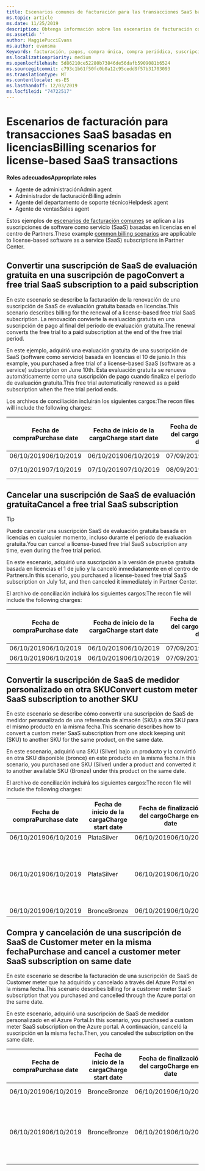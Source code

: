 ```yaml
---
title: Escenarios comunes de facturación para las transacciones SaaS basadas en licencias | Centro de Partners
ms.topic: article
ms.date: 11/25/2019
description: Obtenga información sobre los escenarios de facturación comunes en el centro de partners para transacciones SaaS basadas en licencias.
ms.assetid: ''
author: MaggiePucciEvans
ms.author: evansma
Keywords: facturación, pagos, compra única, compra periódica, suscripciones, puestos
ms.localizationpriority: medium
ms.openlocfilehash: 5d86210ce52280b73846de56dafb5909081b6524
ms.sourcegitcommit: c793c1b61f50fc0b0a12c95cedd9f57b31703093
ms.translationtype: MT
ms.contentlocale: es-ES
ms.lasthandoff: 12/03/2019
ms.locfileid: "74722517"
---
```

# <a name="billing-scenarios-for-license-based-saas-transactions"></a><span data-ttu-id="fa5e8-104">Escenarios de facturación para transacciones SaaS basadas en licencias</span><span class="sxs-lookup"><span data-stu-id="fa5e8-104">Billing scenarios for license-based SaaS transactions</span></span>

<span data-ttu-id="fa5e8-105">**Roles adecuados**</span><span class="sxs-lookup"><span data-stu-id="fa5e8-105">**Appropriate roles**</span></span>

- <span data-ttu-id="fa5e8-106">Agente de administración</span><span class="sxs-lookup"><span data-stu-id="fa5e8-106">Admin agent</span></span>
- <span data-ttu-id="fa5e8-107">Administrador de facturación</span><span class="sxs-lookup"><span data-stu-id="fa5e8-107">Billing admin</span></span>
- <span data-ttu-id="fa5e8-108">Agente del departamento de soporte técnico</span><span class="sxs-lookup"><span data-stu-id="fa5e8-108">Helpdesk agent</span></span>
- <span data-ttu-id="fa5e8-109">Agente de ventas</span><span class="sxs-lookup"><span data-stu-id="fa5e8-109">Sales agent</span></span>


<span data-ttu-id="fa5e8-110">Estos ejemplos de [escenarios de facturación comunes](common-billing-scenarios.md) se aplican a las suscripciones de software como servicio (SaaS) basadas en licencias en el centro de Partners.</span><span class="sxs-lookup"><span data-stu-id="fa5e8-110">These example [common billing scenarios](common-billing-scenarios.md) are applicable to license-based software as a service (SaaS) subscriptions in Partner Center.</span></span>

## <a name="convert-a-free-trial-saas-subscription-to-a-paid-subscription"></a><span data-ttu-id="fa5e8-111">Convertir una suscripción de SaaS de evaluación gratuita en una suscripción de pago</span><span class="sxs-lookup"><span data-stu-id="fa5e8-111">Convert a free trial SaaS subscription to a paid subscription</span></span>

<span data-ttu-id="fa5e8-112">En este escenario se describe la facturación de la renovación de una suscripción de SaaS de evaluación gratuita basada en licencias.</span><span class="sxs-lookup"><span data-stu-id="fa5e8-112">This scenario describes billing for the renewal of a license-based free trial SaaS subscription.</span></span> <span data-ttu-id="fa5e8-113">La renovación convierte la evaluación gratuita en una suscripción de pago al final del período de evaluación gratuita.</span><span class="sxs-lookup"><span data-stu-id="fa5e8-113">The renewal converts the free trial to a paid subscription at the end of the free trial period.</span></span>

<span data-ttu-id="fa5e8-114">En este ejemplo, adquirió una evaluación gratuita de una suscripción de SaaS (software como servicio) basada en licencias el 10 de junio.</span><span class="sxs-lookup"><span data-stu-id="fa5e8-114">In this example, you purchased a free trial of a license-based SaaS (software as a service) subscription on June 10th.</span></span> <span data-ttu-id="fa5e8-115">Esta evaluación gratuita se renueva automáticamente como una suscripción de pago cuando finaliza el período de evaluación gratuita.</span><span class="sxs-lookup"><span data-stu-id="fa5e8-115">This free trial automatically renewed as a paid subscription when the free trial period ends.</span></span>

<span data-ttu-id="fa5e8-116">Los archivos de conciliación incluirán los siguientes cargos:</span><span class="sxs-lookup"><span data-stu-id="fa5e8-116">The recon files will include the following charges:</span></span>

| <span data-ttu-id="fa5e8-117">Fecha de compra</span><span class="sxs-lookup"><span data-stu-id="fa5e8-117">Purchase date</span></span> | <span data-ttu-id="fa5e8-118">Fecha de inicio de la carga</span><span class="sxs-lookup"><span data-stu-id="fa5e8-118">Charge start date</span></span> | <span data-ttu-id="fa5e8-119">Fecha de finalización del cargo</span><span class="sxs-lookup"><span data-stu-id="fa5e8-119">Charge end date</span></span> | <span data-ttu-id="fa5e8-120">Precio unitario</span><span class="sxs-lookup"><span data-stu-id="fa5e8-120">Unit price</span></span> | <span data-ttu-id="fa5e8-121">Cantidad de unidad</span><span class="sxs-lookup"><span data-stu-id="fa5e8-121">Unit quantity</span></span> | <span data-ttu-id="fa5e8-122">Importe total</span><span class="sxs-lookup"><span data-stu-id="fa5e8-122">Total amount</span></span> | <span data-ttu-id="fa5e8-123">Tipo de cargo</span><span class="sxs-lookup"><span data-stu-id="fa5e8-123">Charge type</span></span> | <span data-ttu-id="fa5e8-124">Descripción de la suscripción</span><span class="sxs-lookup"><span data-stu-id="fa5e8-124">Subscription description</span></span> |
| ------------- | ----------------- | --------------- | ---------- | ------------- | ------------ | ----------- | ----------------- |
| <span data-ttu-id="fa5e8-125">06/10/2019</span><span class="sxs-lookup"><span data-stu-id="fa5e8-125">06/10/2019</span></span> | <span data-ttu-id="fa5e8-126">06/10/2019</span><span class="sxs-lookup"><span data-stu-id="fa5e8-126">06/10/2019</span></span> | <span data-ttu-id="fa5e8-127">07/09/2019</span><span class="sxs-lookup"><span data-stu-id="fa5e8-127">07/09/2019</span></span> | <span data-ttu-id="fa5e8-128">0 USD</span><span class="sxs-lookup"><span data-stu-id="fa5e8-128">$0</span></span> | <span data-ttu-id="fa5e8-129">1</span><span class="sxs-lookup"><span data-stu-id="fa5e8-129">1</span></span> | <span data-ttu-id="fa5e8-130">0 USD</span><span class="sxs-lookup"><span data-stu-id="fa5e8-130">$0</span></span> | <span data-ttu-id="fa5e8-131">Nuevo</span><span class="sxs-lookup"><span data-stu-id="fa5e8-131">New</span></span> | <span data-ttu-id="fa5e8-132">Prueba gratuita</span><span class="sxs-lookup"><span data-stu-id="fa5e8-132">Free trial</span></span> |
| <span data-ttu-id="fa5e8-133">07/10/2019</span><span class="sxs-lookup"><span data-stu-id="fa5e8-133">07/10/2019</span></span> | <span data-ttu-id="fa5e8-134">07/10/2019</span><span class="sxs-lookup"><span data-stu-id="fa5e8-134">07/10/2019</span></span> | <span data-ttu-id="fa5e8-135">08/09/2019</span><span class="sxs-lookup"><span data-stu-id="fa5e8-135">08/09/2019</span></span> | <span data-ttu-id="fa5e8-136">2 USD</span><span class="sxs-lookup"><span data-stu-id="fa5e8-136">$2</span></span> | <span data-ttu-id="fa5e8-137">1</span><span class="sxs-lookup"><span data-stu-id="fa5e8-137">1</span></span> | <span data-ttu-id="fa5e8-138">2 USD</span><span class="sxs-lookup"><span data-stu-id="fa5e8-138">$2</span></span> | <span data-ttu-id="fa5e8-139">Renovar</span><span class="sxs-lookup"><span data-stu-id="fa5e8-139">Renew</span></span> | <span data-ttu-id="fa5e8-140">Suscripción de pago</span><span class="sxs-lookup"><span data-stu-id="fa5e8-140">Paid subscription</span></span> |

## <a name="cancel-a-free-trial-saas-subscription"></a><span data-ttu-id="fa5e8-141">Cancelar una suscripción de SaaS de evaluación gratuita</span><span class="sxs-lookup"><span data-stu-id="fa5e8-141">Cancel a free trial SaaS subscription</span></span>

> [!TIP]
> <span data-ttu-id="fa5e8-142">Puede cancelar una suscripción SaaS de evaluación gratuita basada en licencias en cualquier momento, incluso durante el período de evaluación gratuita.</span><span class="sxs-lookup"><span data-stu-id="fa5e8-142">You can cancel a license-based free trial SaaS subscription any time, even during the free trial period.</span></span>

<span data-ttu-id="fa5e8-143">En este escenario, adquirió una suscripción a la versión de prueba gratuita basada en licencias el 1 de julio y la canceló inmediatamente en el centro de Partners.</span><span class="sxs-lookup"><span data-stu-id="fa5e8-143">In this scenario, you purchased a license-based free trial SaaS subscription on July 1st, and then canceled it immediately in Partner Center.</span></span>

<span data-ttu-id="fa5e8-144">El archivo de conciliación incluirá los siguientes cargos:</span><span class="sxs-lookup"><span data-stu-id="fa5e8-144">The recon file will include the following charges:</span></span>

| <span data-ttu-id="fa5e8-145">Fecha de compra</span><span class="sxs-lookup"><span data-stu-id="fa5e8-145">Purchase date</span></span> | <span data-ttu-id="fa5e8-146">Fecha de inicio de la carga</span><span class="sxs-lookup"><span data-stu-id="fa5e8-146">Charge start date</span></span> | <span data-ttu-id="fa5e8-147">Fecha de finalización del cargo</span><span class="sxs-lookup"><span data-stu-id="fa5e8-147">Charge end date</span></span> | <span data-ttu-id="fa5e8-148">Precio unitario</span><span class="sxs-lookup"><span data-stu-id="fa5e8-148">Unit price</span></span> | <span data-ttu-id="fa5e8-149">Cantidad de unidad</span><span class="sxs-lookup"><span data-stu-id="fa5e8-149">Unit quantity</span></span> | <span data-ttu-id="fa5e8-150">Importe total</span><span class="sxs-lookup"><span data-stu-id="fa5e8-150">Total amount</span></span> | <span data-ttu-id="fa5e8-151">Tipo de cargo</span><span class="sxs-lookup"><span data-stu-id="fa5e8-151">Charge type</span></span> | <span data-ttu-id="fa5e8-152">Descripción de la suscripción</span><span class="sxs-lookup"><span data-stu-id="fa5e8-152">Subscription description</span></span> |
| ------------- | ----------------- | --------------- | ---------- | ------------- | ------------ | ----------- | ----------------- |
| <span data-ttu-id="fa5e8-153">06/10/2019</span><span class="sxs-lookup"><span data-stu-id="fa5e8-153">06/10/2019</span></span> | <span data-ttu-id="fa5e8-154">06/10/2019</span><span class="sxs-lookup"><span data-stu-id="fa5e8-154">06/10/2019</span></span> | <span data-ttu-id="fa5e8-155">07/09/2019</span><span class="sxs-lookup"><span data-stu-id="fa5e8-155">07/09/2019</span></span> | <span data-ttu-id="fa5e8-156">0 USD</span><span class="sxs-lookup"><span data-stu-id="fa5e8-156">$0</span></span> | <span data-ttu-id="fa5e8-157">11</span><span class="sxs-lookup"><span data-stu-id="fa5e8-157">11</span></span> | <span data-ttu-id="fa5e8-158">0 USD</span><span class="sxs-lookup"><span data-stu-id="fa5e8-158">$0</span></span> | <span data-ttu-id="fa5e8-159">Nuevo</span><span class="sxs-lookup"><span data-stu-id="fa5e8-159">New</span></span> | <span data-ttu-id="fa5e8-160">Prueba gratuita</span><span class="sxs-lookup"><span data-stu-id="fa5e8-160">Free trial</span></span> |
| <span data-ttu-id="fa5e8-161">06/10/2019</span><span class="sxs-lookup"><span data-stu-id="fa5e8-161">06/10/2019</span></span> | <span data-ttu-id="fa5e8-162">06/10/2019</span><span class="sxs-lookup"><span data-stu-id="fa5e8-162">06/10/2019</span></span> | <span data-ttu-id="fa5e8-163">07/09/2019</span><span class="sxs-lookup"><span data-stu-id="fa5e8-163">07/09/2019</span></span> | <span data-ttu-id="fa5e8-164">0 USD</span><span class="sxs-lookup"><span data-stu-id="fa5e8-164">$0</span></span> | <span data-ttu-id="fa5e8-165">11</span><span class="sxs-lookup"><span data-stu-id="fa5e8-165">11</span></span> | <span data-ttu-id="fa5e8-166">0 USD</span><span class="sxs-lookup"><span data-stu-id="fa5e8-166">$0</span></span> | <span data-ttu-id="fa5e8-167">Cancelar</span><span class="sxs-lookup"><span data-stu-id="fa5e8-167">Cancel</span></span> | <span data-ttu-id="fa5e8-168">Prueba gratuita</span><span class="sxs-lookup"><span data-stu-id="fa5e8-168">Free trial</span></span> |

## <a name="convert-custom-meter-saas-subscription-to-another-sku"></a><span data-ttu-id="fa5e8-169">Convertir la suscripción de SaaS de medidor personalizado en otra SKU</span><span class="sxs-lookup"><span data-stu-id="fa5e8-169">Convert custom meter SaaS subscription to another SKU</span></span>

<span data-ttu-id="fa5e8-170">En este escenario se describe cómo convertir una suscripción de SaaS de medidor personalizado de una referencia de almacén (SKU) a otra SKU para el mismo producto en la misma fecha.</span><span class="sxs-lookup"><span data-stu-id="fa5e8-170">This scenario describes how to convert a custom meter SaaS subscription from one stock keeping unit (SKU) to another SKU for the same product, on the same date.</span></span>

<span data-ttu-id="fa5e8-171">En este escenario, adquirió una SKU (Silver) bajo un producto y la convirtió en otra SKU disponible (bronce) en este producto en la misma fecha.</span><span class="sxs-lookup"><span data-stu-id="fa5e8-171">In this scenario, you purchased one SKU (Silver) under a product and converted it to another available SKU (Bronze) under this product on the same date.</span></span>

<span data-ttu-id="fa5e8-172">El archivo de conciliación incluirá los siguientes cargos:</span><span class="sxs-lookup"><span data-stu-id="fa5e8-172">The recon file will include the following charges:</span></span>

| <span data-ttu-id="fa5e8-173">Fecha de compra</span><span class="sxs-lookup"><span data-stu-id="fa5e8-173">Purchase date</span></span> | <span data-ttu-id="fa5e8-174">Fecha de inicio de la carga</span><span class="sxs-lookup"><span data-stu-id="fa5e8-174">Charge start date</span></span> | <span data-ttu-id="fa5e8-175">Fecha de finalización del cargo</span><span class="sxs-lookup"><span data-stu-id="fa5e8-175">Charge end date</span></span> | <span data-ttu-id="fa5e8-176">Precio unitario</span><span class="sxs-lookup"><span data-stu-id="fa5e8-176">Unit price</span></span> | <span data-ttu-id="fa5e8-177">Cantidad de unidad</span><span class="sxs-lookup"><span data-stu-id="fa5e8-177">Unit quantity</span></span> | <span data-ttu-id="fa5e8-178">Importe total</span><span class="sxs-lookup"><span data-stu-id="fa5e8-178">Total amount</span></span> | <span data-ttu-id="fa5e8-179">Tipo de cargo</span><span class="sxs-lookup"><span data-stu-id="fa5e8-179">Charge type</span></span> | <span data-ttu-id="fa5e8-180">Descripción de la suscripción</span><span class="sxs-lookup"><span data-stu-id="fa5e8-180">Subscription description</span></span> |
| ------------- | ----------------- | --------------- | ---------- | ------------- | ------------ | ----------- | ----------------- |
| <span data-ttu-id="fa5e8-181">06/10/2019</span><span class="sxs-lookup"><span data-stu-id="fa5e8-181">06/10/2019</span></span> | <span data-ttu-id="fa5e8-182">Plata</span><span class="sxs-lookup"><span data-stu-id="fa5e8-182">Silver</span></span> | <span data-ttu-id="fa5e8-183">06/10/2019</span><span class="sxs-lookup"><span data-stu-id="fa5e8-183">06/10/2019</span></span> | <span data-ttu-id="fa5e8-184">06/10/2019</span><span class="sxs-lookup"><span data-stu-id="fa5e8-184">06/10/2019</span></span> | <span data-ttu-id="fa5e8-185">20 USD</span><span class="sxs-lookup"><span data-stu-id="fa5e8-185">$20</span></span> | <span data-ttu-id="fa5e8-186">1</span><span class="sxs-lookup"><span data-stu-id="fa5e8-186">1</span></span> | <span data-ttu-id="fa5e8-187">20 USD</span><span class="sxs-lookup"><span data-stu-id="fa5e8-187">$20</span></span> | <span data-ttu-id="fa5e8-188">Nuevo</span><span class="sxs-lookup"><span data-stu-id="fa5e8-188">New</span></span> | <span data-ttu-id="fa5e8-189">Suscripción SaaS de medidor personalizado</span><span class="sxs-lookup"><span data-stu-id="fa5e8-189">Custom meter SaaS subscription</span></span> |
| <span data-ttu-id="fa5e8-190">06/10/2019</span><span class="sxs-lookup"><span data-stu-id="fa5e8-190">06/10/2019</span></span> | <span data-ttu-id="fa5e8-191">Plata</span><span class="sxs-lookup"><span data-stu-id="fa5e8-191">Silver</span></span> | <span data-ttu-id="fa5e8-192">06/10/2019</span><span class="sxs-lookup"><span data-stu-id="fa5e8-192">06/10/2019</span></span> | <span data-ttu-id="fa5e8-193">06/10/2019</span><span class="sxs-lookup"><span data-stu-id="fa5e8-193">06/10/2019</span></span> | <span data-ttu-id="fa5e8-194">20 USD</span><span class="sxs-lookup"><span data-stu-id="fa5e8-194">$20</span></span> | <span data-ttu-id="fa5e8-195">1</span><span class="sxs-lookup"><span data-stu-id="fa5e8-195">1</span></span> | <span data-ttu-id="fa5e8-196">-$20</span><span class="sxs-lookup"><span data-stu-id="fa5e8-196">-$20</span></span> | <span data-ttu-id="fa5e8-197">Conversión</span><span class="sxs-lookup"><span data-stu-id="fa5e8-197">Convert</span></span> | <span data-ttu-id="fa5e8-198">Renovación prorrateada para la suscripción SaaS de medidor personalizado</span><span class="sxs-lookup"><span data-stu-id="fa5e8-198">Prorated rebill for custom meter SaaS subscription</span></span> |
| <span data-ttu-id="fa5e8-199">06/10/2019</span><span class="sxs-lookup"><span data-stu-id="fa5e8-199">06/10/2019</span></span> | <span data-ttu-id="fa5e8-200">Bronce</span><span class="sxs-lookup"><span data-stu-id="fa5e8-200">Bronze</span></span> | <span data-ttu-id="fa5e8-201">06/10/2019</span><span class="sxs-lookup"><span data-stu-id="fa5e8-201">06/10/2019</span></span> | <span data-ttu-id="fa5e8-202">06/10/2019</span><span class="sxs-lookup"><span data-stu-id="fa5e8-202">06/10/2019</span></span> | <span data-ttu-id="fa5e8-203">10 USD</span><span class="sxs-lookup"><span data-stu-id="fa5e8-203">$10</span></span> | <span data-ttu-id="fa5e8-204">1</span><span class="sxs-lookup"><span data-stu-id="fa5e8-204">1</span></span> | <span data-ttu-id="fa5e8-205">10 USD</span><span class="sxs-lookup"><span data-stu-id="fa5e8-205">$10</span></span> | <span data-ttu-id="fa5e8-206">Conversión</span><span class="sxs-lookup"><span data-stu-id="fa5e8-206">Convert</span></span> | <span data-ttu-id="fa5e8-207">Suscripción SaaS de medidor personalizado</span><span class="sxs-lookup"><span data-stu-id="fa5e8-207">Custom meter SaaS subscription</span></span> |

## <a name="purchase-and-cancel-a-customer-meter-saas-subscription-on-same-date"></a><span data-ttu-id="fa5e8-208">Compra y cancelación de una suscripción de SaaS de Customer meter en la misma fecha</span><span class="sxs-lookup"><span data-stu-id="fa5e8-208">Purchase and cancel a customer meter SaaS subscription on same date</span></span>

<span data-ttu-id="fa5e8-209">En este escenario se describe la facturación de una suscripción de SaaS de Customer meter que ha adquirido y cancelado a través del Azure Portal en la misma fecha.</span><span class="sxs-lookup"><span data-stu-id="fa5e8-209">This scenario describes billing for a customer meter SaaS subscription that you purchased and cancelled through the Azure portal on the same date.</span></span>

<span data-ttu-id="fa5e8-210">En este escenario, adquirió una suscripción de SaaS de medidor personalizado en el Azure Portal.</span><span class="sxs-lookup"><span data-stu-id="fa5e8-210">In this scenario, you purchased a custom meter SaaS subscription on the Azure portal.</span></span> <span data-ttu-id="fa5e8-211">A continuación, canceló la suscripción en la misma fecha.</span><span class="sxs-lookup"><span data-stu-id="fa5e8-211">Then, you canceled the subscription on the same date.</span></span>

| <span data-ttu-id="fa5e8-212">Fecha de compra</span><span class="sxs-lookup"><span data-stu-id="fa5e8-212">Purchase date</span></span> | <span data-ttu-id="fa5e8-213">Fecha de inicio de la carga</span><span class="sxs-lookup"><span data-stu-id="fa5e8-213">Charge start date</span></span> | <span data-ttu-id="fa5e8-214">Fecha de finalización del cargo</span><span class="sxs-lookup"><span data-stu-id="fa5e8-214">Charge end date</span></span> | <span data-ttu-id="fa5e8-215">Precio unitario</span><span class="sxs-lookup"><span data-stu-id="fa5e8-215">Unit price</span></span> | <span data-ttu-id="fa5e8-216">Cantidad de unidad</span><span class="sxs-lookup"><span data-stu-id="fa5e8-216">Unit quantity</span></span> | <span data-ttu-id="fa5e8-217">Importe total</span><span class="sxs-lookup"><span data-stu-id="fa5e8-217">Total amount</span></span> | <span data-ttu-id="fa5e8-218">Tipo de cargo</span><span class="sxs-lookup"><span data-stu-id="fa5e8-218">Charge type</span></span> | <span data-ttu-id="fa5e8-219">Descripción de la suscripción</span><span class="sxs-lookup"><span data-stu-id="fa5e8-219">Subscription description</span></span> |
| ------------- | ----------------- | --------------- | ---------- | ------------- | ------------ | ----------- | ----------------- |
| <span data-ttu-id="fa5e8-220">06/10/2019</span><span class="sxs-lookup"><span data-stu-id="fa5e8-220">06/10/2019</span></span> | <span data-ttu-id="fa5e8-221">Bronce</span><span class="sxs-lookup"><span data-stu-id="fa5e8-221">Bronze</span></span> | <span data-ttu-id="fa5e8-222">06/10/2019</span><span class="sxs-lookup"><span data-stu-id="fa5e8-222">06/10/2019</span></span> | <span data-ttu-id="fa5e8-223">06/10/2019</span><span class="sxs-lookup"><span data-stu-id="fa5e8-223">06/10/2019</span></span> | <span data-ttu-id="fa5e8-224">10 USD</span><span class="sxs-lookup"><span data-stu-id="fa5e8-224">$10</span></span> | <span data-ttu-id="fa5e8-225">1</span><span class="sxs-lookup"><span data-stu-id="fa5e8-225">1</span></span> | <span data-ttu-id="fa5e8-226">10 USD</span><span class="sxs-lookup"><span data-stu-id="fa5e8-226">$10</span></span> | <span data-ttu-id="fa5e8-227">Nuevo</span><span class="sxs-lookup"><span data-stu-id="fa5e8-227">New</span></span> | <span data-ttu-id="fa5e8-228">Suscripción SaaS de medidor personalizado</span><span class="sxs-lookup"><span data-stu-id="fa5e8-228">Custom meter SaaS subscription</span></span> |
| <span data-ttu-id="fa5e8-229">06/10/2019</span><span class="sxs-lookup"><span data-stu-id="fa5e8-229">06/10/2019</span></span> | <span data-ttu-id="fa5e8-230">Bronce</span><span class="sxs-lookup"><span data-stu-id="fa5e8-230">Bronze</span></span> | <span data-ttu-id="fa5e8-231">06/10/2019</span><span class="sxs-lookup"><span data-stu-id="fa5e8-231">06/10/2019</span></span> | <span data-ttu-id="fa5e8-232">06/10/2019</span><span class="sxs-lookup"><span data-stu-id="fa5e8-232">06/10/2019</span></span> | <span data-ttu-id="fa5e8-233">10 USD</span><span class="sxs-lookup"><span data-stu-id="fa5e8-233">$10</span></span> | <span data-ttu-id="fa5e8-234">1</span><span class="sxs-lookup"><span data-stu-id="fa5e8-234">1</span></span> | <span data-ttu-id="fa5e8-235">-$10</span><span class="sxs-lookup"><span data-stu-id="fa5e8-235">-$10</span></span> | <span data-ttu-id="fa5e8-236">CancelImmediate</span><span class="sxs-lookup"><span data-stu-id="fa5e8-236">CancelImmediate</span></span> | <span data-ttu-id="fa5e8-237">Suscripción SaaS de medidor personalizado</span><span class="sxs-lookup"><span data-stu-id="fa5e8-237">Custom meter SaaS subscription</span></span> |
